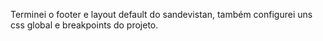 Terminei o footer e layout default do sandevistan, também configurei uns css global e breakpoints do projeto.

